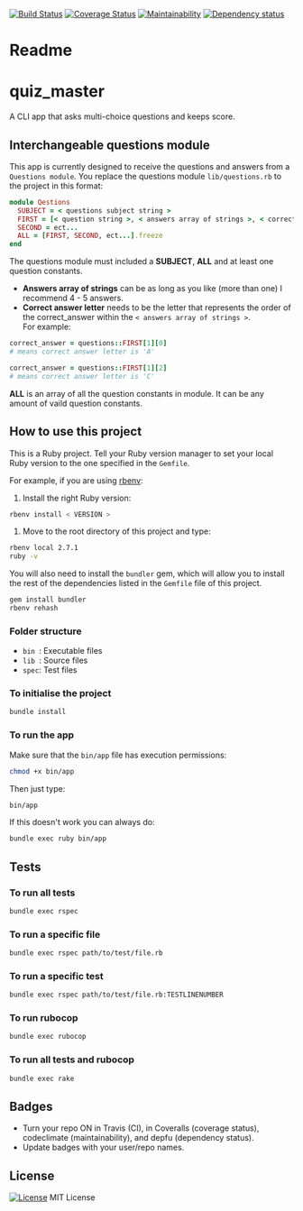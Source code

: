 [![Build Status](https://travis-ci.org/Matt-Warnock/quiz_master.svg?branch=master)](https://travis-ci.org/Matt-Warnock/quiz_master
)
[![Coverage Status](https://coveralls.io/repos/github/Matt-Warnock/quiz_master/badge.svg?branch=master)](https://coveralls.io/github/Matt-Warnock/quiz_master?branch=master)
[![Maintainability](https://api.codeclimate.com/v1/badges/928faf993ccf571770dc/maintainability)](https://codeclimate.com/github/Matt-Warnock/quiz_master/maintainability)
[![Dependency status](https://badges.depfu.com/badges/a5f9aa0eb83998a1a81f7b1298a0b4f8/overview.svg)](https://depfu.com/github/Matt-Warnock/quiz_master?project=Bundler)


# Readme

# quiz_master

A CLI app that asks multi-choice questions and keeps score.

## Interchangeable questions module

This app is currently designed to receive the questions and answers from a `Questions module`.
You replace the questions module `lib/questions.rb` to the project in this format:

```ruby
module Qestions
  SUBJECT = < questions subject string >
  FIRST = [< question string >, < answers array of strings >, < correct answer letter >].freeze
  SECOND = ect...
  ALL = [FIRST, SECOND, ect...].freeze
end
```
The questions module must included a **SUBJECT**, **ALL** and at least one question constants.
- **Answers array of strings** can be as long as you like (more than one) I recommend 4 - 5 answers.
- **Correct answer letter** needs to be the letter that represents the order of the correct_answer within the `< answers array of strings >`.\
For example:

```ruby
correct_answer = questions::FIRST[1][0]
# means correct answer letter is 'A'

correct_answer = questions::FIRST[1][2]
# means correct answer letter is 'C'

```

**ALL** is an array of all the question constants in module. It can be any amount of vaild question constants.


## How to use this project

This is a Ruby project. Tell your Ruby version manager to set your local Ruby version to the one specified in the `Gemfile`.

For example, if you are using [rbenv](https://cbednarski.com/articles/installing-ruby/):

1. Install the right Ruby version:
  ```bash
  rbenv install < VERSION >
  ```
1. Move to the root directory of this project and type:
  ```bash
  rbenv local 2.7.1
  ruby -v
  ```

You will also need to install the `bundler` gem, which will allow you to install the rest of the dependencies listed in the `Gemfile` file of this project.

```bash
gem install bundler
rbenv rehash
```

### Folder structure

* `bin `: Executable files
* `lib `: Source files
* `spec`: Test files


### To initialise the project

```bash
bundle install
```

### To run the app

Make sure that the `bin/app` file has execution permissions:

```bash
chmod +x bin/app
```

Then just type:

```bash
bin/app
```

If this doesn't work you can always do:

```bash
bundle exec ruby bin/app
```

## Tests


### To run all tests


```bash
bundle exec rspec
```


### To run a specific file


```bash
bundle exec rspec path/to/test/file.rb
```


### To run a specific test

```bash
bundle exec rspec path/to/test/file.rb:TESTLINENUMBER
```


### To run rubocop

```bash
bundle exec rubocop
```


### To run all tests and rubocop

```bash
bundle exec rake
```

## Badges

* Turn your repo ON in Travis (CI), in Coveralls (coverage status), codeclimate (maintainability), and depfu (dependency status).
* Update badges with your user/repo names.


## License

[![License](https://img.shields.io/badge/mit-license-green.svg?style=flat)](https://opensource.org/licenses/mit)
MIT License
